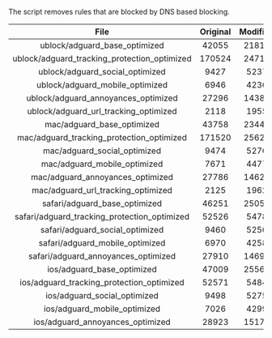 The script removes rules that are blocked by DNS based blocking.


| File | Original | Modified |
|:----:|:-----:|:-----:|
| ublock/adguard_base_optimized | 42055 | 21811 |
| ublock/adguard_tracking_protection_optimized | 170524 | 24713 |
| ublock/adguard_social_optimized | 9427 | 5237 |
| ublock/adguard_mobile_optimized | 6946 | 4236 |
| ublock/adguard_annoyances_optimized | 27296 | 14383 |
| ublock/adguard_url_tracking_optimized | 2118 | 1955 |
| mac/adguard_base_optimized | 43758 | 23442 |
| mac/adguard_tracking_protection_optimized | 171520 | 25624 |
| mac/adguard_social_optimized | 9474 | 5276 |
| mac/adguard_mobile_optimized | 7671 | 4477 |
| mac/adguard_annoyances_optimized | 27786 | 14620 |
| mac/adguard_url_tracking_optimized | 2125 | 1962 |
| safari/adguard_base_optimized | 46251 | 25055 |
| safari/adguard_tracking_protection_optimized | 52526 | 5478 |
| safari/adguard_social_optimized | 9460 | 5256 |
| safari/adguard_mobile_optimized | 6970 | 4258 |
| safari/adguard_annoyances_optimized | 27910 | 14693 |
| ios/adguard_base_optimized | 47009 | 25566 |
| ios/adguard_tracking_protection_optimized | 52571 | 5484 |
| ios/adguard_social_optimized | 9498 | 5275 |
| ios/adguard_mobile_optimized | 7026 | 4299 |
| ios/adguard_annoyances_optimized | 28923 | 15178 |